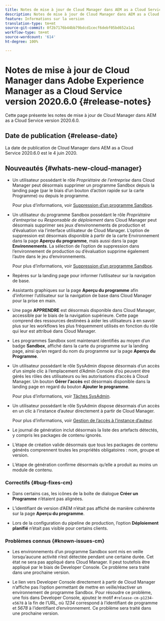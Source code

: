 ```yaml
---
title: Notes de mise à jour de Cloud Manager dans AEM as a Cloud Service version 2020.6.0
description: Notes de mise à jour de Cloud Manager dans AEM as a Cloud Service version 2020.6.0
feature: Informations sur la version
translation-type: tm+mt
source-git-commit: 0f2b7176b44bb79bdcd1cecf6debf05bd652a1a1
workflow-type: tm+mt
source-wordcount: '614'
ht-degree: 100%

---
```



# Notes de mise à jour de Cloud Manager dans Adobe Experience Manager as a Cloud Service version 2020.6.0 {#release-notes}

Cette page présente les notes de mise à jour de Cloud Manager dans AEM as a Cloud Service version 2020.6.0.

## Date de publication {#release-date}

La date de publication de Cloud Manager dans AEM as a Cloud Service 2020.6.0 est le 4 juin 2020.

## Nouveautés {#whats-new-cloud-manager}

* Un utilisateur possédant le rôle *Propriétaire de l’entreprise* dans Cloud Manager peut désormais supprimer un programme Sandbox depuis la landing page (par le biais d’un bouton d’action rapide sur la carte Programme) ou depuis le programme.

   Pour plus d’informations, voir [Suppression d’un programme Sandbox](https://docs.adobe.com/content/help/fr-FR/experience-manager-cloud-service/onboarding/getting-access/cloud-service-programs/creating-a-program.html).

* Un utilisateur du programme Sandbox possédant le rôle *Propriétaire d’entreprise* ou *Responsable de déploiement* dans Cloud Manager peut désormais supprimer ses jeux d’environnements de production et d’évaluation via l’interface utilisateur de Cloud Manager. L’option de suppression est désormais disponible à partir de la carte Environnement dans la page **Aperçu du programme**, mais aussi dans la page **Environnements**. La sélection de l’option de suppression dans l’environnement de production ou d’évaluation supprime également l’autre dans le jeu d’environnements.

   Pour plus d’informations, voir [Suppression d’un programme Sandbox](https://docs.adobe.com/content/help/en/experience-manager-cloud-service/onboarding/getting-access/cloud-service-programs/creating-a-program.html).

* Repères sur la landing page pour informer l’utilisateur sur la navigation de base.

* Assistants graphiques sur la page **Aperçu du programme** afin d’informer l’utilisateur sur la navigation de base dans Cloud Manager pour la prise en main.

* Une page **APPRENDRE** est désormais disponible dans Cloud Manager, accessible par le biais de la navigation supérieure. Cette page comprend des ressources destinées à aider les utilisateurs à en savoir plus sur les workflows les plus fréquemment utilisés en fonction du rôle qui leur est attribué dans Cloud Manager.

* Les programmes Sandbox sont maintenant identifiés au moyen d’un badge **Sandbox**, affiché dans la carte du programme sur la landing page, ainsi qu’en regard du nom du programme sur la page **Aperçu du Programme**.

* Un utilisateur possédant le rôle SysAdmin dispose désormais d’un accès d’un simple clic à l’emplacement d’Admin Console d’où peuvent être gérés les rôles des utilisateurs ou les autorisations d’accès à Cloud Manager. Un bouton **Gérer l’accès** est désormais disponible dans la landing page en regard du bouton **Ajouter le programme**.

   Pour plus d’informations, voir [Tâches SysAdmin](https://docs.adobe.com/content/help/fr-FR/experience-manager-cloud-service/onboarding/getting-access/navigation.html#sysadmin-tasks).

* Un utilisateur possédant le rôle SysAdmin dispose désormais d’un accès en un clic à l’instance d’auteur directement à partir de Cloud Manager.

   Pour plus d’informations, voir [Gestion de l’accès à l’instance d’auteur](https://docs.adobe.com/content/help/fr-FR/experience-manager-cloud-service/onboarding/getting-access/navigation.html#manage-access-aem).

* Le journal de génération inclut désormais la liste des artefacts détectés, y compris les packages de contenu ignorés.

* L’étape de création valide désormais que tous les packages de contenu générés comprennent toutes les propriétés obligatoires : nom, groupe et version.

* L’étape de génération confirme désormais qu’elle a produit au moins un module de contenu.

### Correctifs {#bug-fixes-cm}

* Dans certains cas, les icônes de la boîte de dialogue **Créer un Programme** n’étaient pas alignées.

* L’identifiant de version d’AEM n’était pas affiché de manière cohérente sur la page **Aperçu du programme**.

* Lors de la configuration du pipeline de production, l’option **Déploiement planifié** n’était pas visible pour certains clients.

### Problèmes connus {#known-issues-cm}

* Les environnements d’un programme Sandbox sont mis en veille lorsqu’aucune activité n’est détectée pendant une certaine durée. Cet état ne sera pas appliqué dans Cloud Manager. Il peut toutefois être appliqué par le biais de Developer Console. Ce problème sera traité dans une prochaine version.

* Le lien vers Developer Console directement à partir de Cloud Manager n’affiche pas l’option permettant de mettre en veille/réactiver un environnement de programme Sandbox. Pour résoudre ce problème, une fois dans Developer Console, ajoutez le motif `#release-cm-p1234-e5678` à la fin de l’URL, où *1234* correspond à l’identifiant de programme et *5678* à l’identifiant d’environnement. Ce problème sera traité dans une prochaine version.
